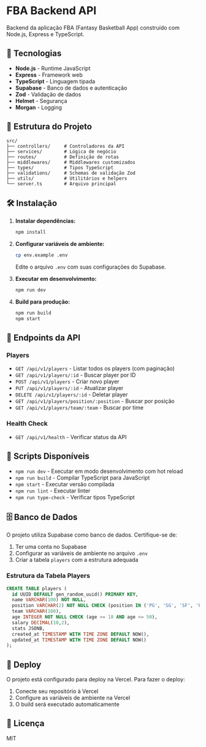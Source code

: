 # FBA Backend API

Backend da aplicação FBA (Fantasy Basketball App) construído com Node.js, Express e TypeScript.

## 🚀 Tecnologias

- **Node.js** - Runtime JavaScript
- **Express** - Framework web
- **TypeScript** - Linguagem tipada
- **Supabase** - Banco de dados e autenticação
- **Zod** - Validação de dados
- **Helmet** - Segurança
- **Morgan** - Logging

## 📁 Estrutura do Projeto

```
src/
├── controllers/     # Controladores da API
├── services/        # Lógica de negócio
├── routes/          # Definição de rotas
├── middlewares/     # Middlewares customizados
├── types/           # Tipos TypeScript
├── validations/     # Schemas de validação Zod
├── utils/           # Utilitários e helpers
└── server.ts        # Arquivo principal
```

## 🛠️ Instalação

1. **Instalar dependências:**
   ```bash
   npm install
   ```

2. **Configurar variáveis de ambiente:**
   ```bash
   cp env.example .env
   ```
   
   Edite o arquivo `.env` com suas configurações do Supabase.

3. **Executar em desenvolvimento:**
   ```bash
   npm run dev
   ```

4. **Build para produção:**
   ```bash
   npm run build
   npm start
   ```

## 📡 Endpoints da API

### Players

- `GET /api/v1/players` - Listar todos os players (com paginação)
- `GET /api/v1/players/:id` - Buscar player por ID
- `POST /api/v1/players` - Criar novo player
- `PUT /api/v1/players/:id` - Atualizar player
- `DELETE /api/v1/players/:id` - Deletar player
- `GET /api/v1/players/position/:position` - Buscar por posição
- `GET /api/v1/players/team/:team` - Buscar por time

### Health Check

- `GET /api/v1/health` - Verificar status da API

## 🔧 Scripts Disponíveis

- `npm run dev` - Executar em modo desenvolvimento com hot reload
- `npm run build` - Compilar TypeScript para JavaScript
- `npm start` - Executar versão compilada
- `npm run lint` - Executar linter
- `npm run type-check` - Verificar tipos TypeScript

## 🗄️ Banco de Dados

O projeto utiliza Supabase como banco de dados. Certifique-se de:

1. Ter uma conta no Supabase
2. Configurar as variáveis de ambiente no arquivo `.env`
3. Criar a tabela `players` com a estrutura adequada

### Estrutura da Tabela Players

```sql
CREATE TABLE players (
  id UUID DEFAULT gen_random_uuid() PRIMARY KEY,
  name VARCHAR(100) NOT NULL,
  position VARCHAR(2) NOT NULL CHECK (position IN ('PG', 'SG', 'SF', 'PF', 'C')),
  team VARCHAR(100),
  age INTEGER NOT NULL CHECK (age >= 18 AND age <= 50),
  salary DECIMAL(10,2),
  stats JSONB,
  created_at TIMESTAMP WITH TIME ZONE DEFAULT NOW(),
  updated_at TIMESTAMP WITH TIME ZONE DEFAULT NOW()
);
```

## 🚀 Deploy

O projeto está configurado para deploy na Vercel. Para fazer o deploy:

1. Conecte seu repositório à Vercel
2. Configure as variáveis de ambiente na Vercel
3. O build será executado automaticamente

## 📝 Licença

MIT 